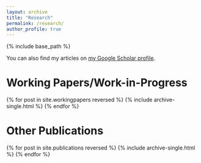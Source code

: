 ```yaml
---
layout: archive
title: "Research"
permalink: /research/
author_profile: true
---
```


{% include base_path %}

You can also find my articles on <a href="https://scholar.google.com/citations?user=ifkgksAAAAAJ&hl=en&inst=17001591832933267808">my Google Scholar profile</a>.


<h1> Working Papers/Work-in-Progress </h1>
{% for post in site.workingpapers reversed %}
  {% include archive-single.html %}
{% endfor %}

<br>

<h1> Other Publications </h1>

{% for post in site.publications reversed %}
  {% include archive-single.html %}
{% endfor %}
